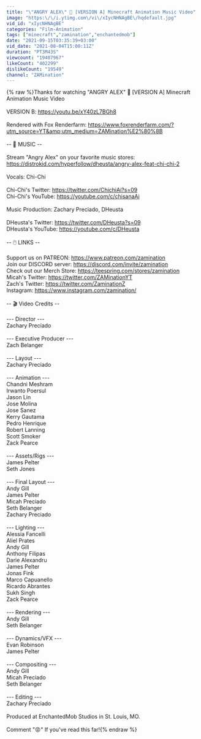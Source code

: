 ```yaml
---
title: "\"ANGRY ALEX\" 🎵 [VERSION A] Minecraft Animation Music Video"
image: "https:\/\/i.ytimg.com\/vi\/xIycNHNAgBE\/hqdefault.jpg"
vid_id: "xIycNHNAgBE"
categories: "Film-Animation"
tags: ["minecraft","zamination","enchantedmob"]
date: "2021-09-15T03:35:39+03:00"
vid_date: "2021-08-04T15:00:11Z"
duration: "PT3M43S"
viewcount: "19407967"
likeCount: "402299"
dislikeCount: "19549"
channel: "ZAMination"
---
```

{% raw %}Thanks for watching &quot;ANGRY ALEX&quot; 🎵 [VERSION A] Minecraft Animation Music Video<br /><br />VERSION B: <a rel="nofollow" target="blank" href="https://youtu.be/xY40zL7BGh8">https://youtu.be/xY40zL7BGh8</a><br /><br />Rendered with Fox Renderfarm: <a rel="nofollow" target="blank" href="https://www.foxrenderfarm.com/?utm_source=YT&amp;utm_medium=ZAMination%E2%80%8B">https://www.foxrenderfarm.com/?utm_source=YT&amp;utm_medium=ZAMination%E2%80%8B</a><br /><br />-- 🎵 MUSIC --<br /><br />Stream &quot;Angry Alex&quot; on your favorite music stores:<br /><a rel="nofollow" target="blank" href="https://distrokid.com/hyperfollow/dheusta/angry-alex-feat-chi-chi-2">https://distrokid.com/hyperfollow/dheusta/angry-alex-feat-chi-chi-2</a><br /><br />Vocals: Chi-Chi<br /><br />Chi-Chi's Twitter: <a rel="nofollow" target="blank" href="https://twitter.com/ChichiAi?s=09">https://twitter.com/ChichiAi?s=09</a><br />Chi-Chi's YouTube: <a rel="nofollow" target="blank" href="https://youtube.com/c/chisanaAi">https://youtube.com/c/chisanaAi</a><br /><br />Music Production: Zachary Preciado, DHeusta<br /><br />DHeusta's Twitter: <a rel="nofollow" target="blank" href="https://twitter.com/DHeusta?s=09">https://twitter.com/DHeusta?s=09</a><br />DHeusta's YouTube: <a rel="nofollow" target="blank" href="https://youtube.com/c/DHeusta">https://youtube.com/c/DHeusta</a><br /><br />-- 🖱️ LINKS --<br /><br />Support us on PATREON: <a rel="nofollow" target="blank" href="https://www.patreon.com/zamination​​">https://www.patreon.com/zamination​​</a><br />Join our DISCORD server: <a rel="nofollow" target="blank" href="https://discord.com/invite/zamination">https://discord.com/invite/zamination</a><br />Check out our Merch Store: <a rel="nofollow" target="blank" href="https://teespring.com/stores/zamination​">https://teespring.com/stores/zamination​</a><br />Micah's Twitter: <a rel="nofollow" target="blank" href="https://twitter.com/ZAMinationYT">https://twitter.com/ZAMinationYT</a><br />Zach's Twitter: <a rel="nofollow" target="blank" href="https://twitter.com/ZaminationZ">https://twitter.com/ZaminationZ</a><br />Instagram: <a rel="nofollow" target="blank" href="https://www.instagram.com/zamination/">https://www.instagram.com/zamination/</a><br /><br />-- 🎬 Video Credits --<br /><br />--- Director ---<br />Zachary Preciado<br /><br />--- Executive Producer ---<br />Zach Belanger<br /><br />--- Layout ---<br />Zachary Preciado<br /><br />--- Animation ---<br />Chandni Meshram<br />Irwanto Poersul<br />Jason Lin<br />Jose Molina<br />Jose Sanez<br />Kerry Gautama<br />Pedro Henrique<br />Robert Lanning<br />Scott Smoker<br />Zack Pearce<br /><br />--- Assets/Rigs ---<br />James Pelter<br />Seth Jones<br /><br />--- Final Layout ---<br />Andy Gill<br />James Pelter<br />Micah Preciado<br />Seth Belanger<br />Zachary Preciado<br /><br />--- Lighting ---<br />Alessia Fancelli<br />Aliel Prates<br />Andy Gill<br />Anthony Filipas<br />Darie Alexandru<br />James Pelter<br />Jonas Fink<br />Marco Capuanello<br />Ricardo Abrantes<br />Sukh Singh<br />Zack Pearce<br /><br />--- Rendering ---<br />Andy Gill<br />Seth Belanger<br /><br />--- Dynamics/VFX ---<br />Evan Robinson<br />James Pelter<br /><br />--- Compositing ---<br />Andy Gill<br />Micah Preciado<br />Seth Belanger<br /><br />--- Editing ---<br />Zachary Preciado<br /><br />Produced at EnchantedMob Studios in St. Louis, MO.<br /><br />Comment &quot;😡&quot; If you've read this far!{% endraw %}
